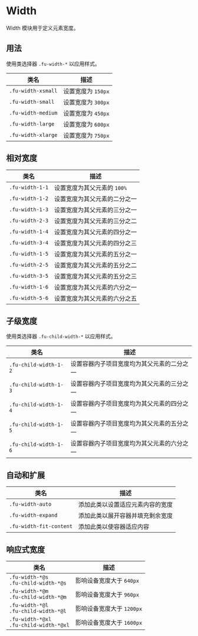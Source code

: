 # Width

Width 模块用于定义元素宽度。

## 用法

使用类选择器 `.fu-width-*` 以应用样式。

| 类名               | 描述               |
| ------------------ | ------------------ |
| `.fu-width-xsmall` | 设置宽度为 `150px` |
| `.fu-width-small`  | 设置宽度为 `300px` |
| `.fu-width-medium` | 设置宽度为 `450px` |
| `.fu-width-large`  | 设置宽度为 `600px` |
| `.fu-width-xlarge` | 设置宽度为 `750px` |

## 相对宽度

| 类名            | 描述                         |
| --------------- | ---------------------------- |
| `.fu-width-1-1` | 设置宽度为其父元素的 `100%`  |
| `.fu-width-1-2` | 设置宽度为其父元素的二分之一 |
| `.fu-width-1-3` | 设置宽度为其父元素的三分之一 |
| `.fu-width-2-3` | 设置宽度为其父元素的三分之二 |
| `.fu-width-1-4` | 设置宽度为其父元素的四分之一 |
| `.fu-width-3-4` | 设置宽度为其父元素的四分之三 |
| `.fu-width-1-5` | 设置宽度为其父元素的五分之一 |
| `.fu-width-2-5` | 设置宽度为其父元素的五分之二 |
| `.fu-width-3-5` | 设置宽度为其父元素的五分之三 |
| `.fu-width-1-6` | 设置宽度为其父元素的六分之一 |
| `.fu-width-5-6` | 设置宽度为其父元素的六分之五 |

## 子级宽度

使用类选择器 `.fu-child-width-*` 以应用样式。

| 类名                  | 描述                                       |
| --------------------- | ------------------------------------------ |
| `.fu-child-width-1-2` | 设置容器内子项目宽度均为其父元素的二分之一 |
| `.fu-child-width-1-3` | 设置容器内子项目宽度均为其父元素的三分之一 |
| `.fu-child-width-1-4` | 设置容器内子项目宽度均为其父元素的四分之一 |
| `.fu-child-width-1-5` | 设置容器内子项目宽度均为其父元素的五分之一 |
| `.fu-child-width-1-6` | 设置容器内子项目宽度均为其父元素的六分之一 |

## 自动和扩展

| 类名                    | 描述                             |
| ----------------------- | -------------------------------- |
| `.fu-width-auto`        | 添加此类以设置适应元素内容的宽度 |
| `.fu-width-expand`      | 添加此类以展开容器并填充剩余宽度 |
| `.fu-width-fit-content` | 添加此类以使容器适应内容         |

## 响应式宽度

| 类名                                        | 描述                      |
| ------------------------------------------- | ------------------------- |
| `.fu-width-*@s`<br/>`.fu-child-width-*@s`   | 影响设备宽度大于 `640px`  |
| `.fu-width-*@m`<br/>`.fu-child-width-*@m`   | 影响设备宽度大于 `960px`  |
| `.fu-width-*@l`<br/>`.fu-child-width-*@l`   | 影响设备宽度大于 `1200px` |
| `.fu-width-*@xl`<br/>`.fu-child-width-*@xl` | 影响设备宽度大于 `1600px` |
